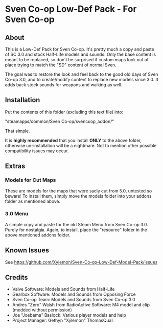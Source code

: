 Sven Co-op Low-Def Pack - For Sven Co-op
========================================

About
-----

This is a Low-Def Pack for Sven Co-op. It's pretty much a copy and paste of
SC 3.0 and stock Half-Life models and sounds. Only the base content is meant
to be replaced, so don't be surprised if custom maps look out of place trying
to match the "SD" content of normal Sven.

The goal was to restore the look and feel back to the good old days of Sven
Co-op 3.0, and to create/modify content to replace new models since 3.0. It
adds back stock sounds for weapons and walking as well.

Installation
------------

Put the contents of this folder (excluding this text file) into:

"steamapps/common/Sven Co-op/svencoop_addon/"

That simple.

It is **highly recommended** that you install **ONLY** to the above folder,
otherwise un-installation will be a nightmare. Not to mention other
possible compatibility issues may occur.

Extras
-------------------

### Models for Cut Maps

These are models for the maps that were sadly cut from 5.0, untested so
beware! To install them, simply move the models folder into your addons
folder as mentioned above.

### 3.0 Menu

A simple copy and paste for the old Steam Menu from Sven Co-op 3.0. Purely
for nostalgia. Again, to install, place the "resource" folder in the above
mentioned addons folder.

Known Issues
------------

See https://github.com/Xylemon/Sven-Co-op-Low-Def-Model-Pack/issues

Credits
-------

- Valve Software: Models and Sounds from Half-Life
- Gearbox Software: Models and Sounds from Opposing Force
- Sven Co-op Team: Models and Sounds from Sven Co-op 3.0
- Andres "Zero" Walsh from RadioActive Software: M4 model and clip
 (modded without permission)
- Joe "Joebama" Baslock: Various player models and help
- Project Manager: Gethyn "Xylemon" ThomasQuail
